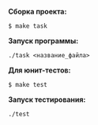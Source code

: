 **Сборка проекта:**  
```
$ make task
```
**Запуск программы:**
```
./task <название_файла>
```
**Для юнит-тестов:**  
```
$ make test
```
**Запуск тестирования:**
```
./test
```
